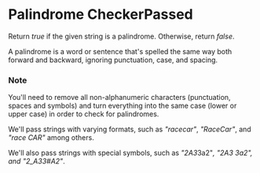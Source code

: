 # Palindrome CheckerPassed
Return *true* if the given string is a palindrome. Otherwise, return *false*.

A palindrome is a word or sentence that's spelled the same way both forward and backward, ignoring punctuation, case, and spacing.

### Note
You'll need to remove all non-alphanumeric characters (punctuation, spaces and symbols) and turn everything into the same case (lower or upper case) in order to check for palindromes.

We'll pass strings with varying formats, such as *"racecar"*, *"RaceCar"*, and *"race CAR"* among others.

We'll also pass strings with special symbols, such as *"2A3*3a2"*, *"2A3 3a2"*, and *"2_A3*3#A2"*.